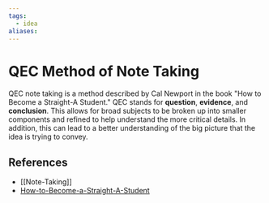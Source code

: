 ```yaml
---
tags:
  - idea
aliases:
---
```


# QEC Method of Note Taking

QEC note taking is a method described by Cal Newport in the book "How to Become a Straight-A Student."
QEC stands for **question**, **evidence**, and **conclusion**. This allows for broad subjects to be broken up into smaller components and refined to help understand the more critical details. In addition, this can lead to a better understanding of the big picture that the idea is trying to convey.

## References

- [[Note-Taking]]
- [How-to-Become-a-Straight-A-Student](How-to-Become-a-Straight-A-Student.md)
